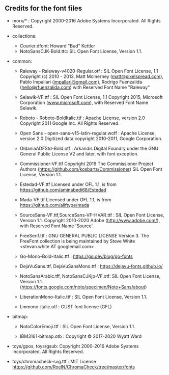 ## Credits for the font files

- morx/* : 
    Copyright 2000-2016 Adobe Systems Incorporated. All Rights Reserved.

- collections:
    - Courier.dfont: Howard "Bud" Kettler
    - NotoSansCJK-Bold.ttc: SIL Open Font License, Version 1.1.

- common:
    - Raleway - Raleway-v4020-Regular.otf : SIL Open Font License, 1.1
	Copyright (c) 2010 - 2013, Matt McInerney (matt@pixelspread.com), Pablo Impallari (impallari@gmail.com), Rodrigo Fuenzalida (hello@rfuenzalida.com) with Reserved Font Name "Raleway"

    - Selawik-VF.ttf : SIL Open Font License, 1.1 Copyright 2015, Microsoft Corporation (www.microsoft.com), with Reserved Font Name Selawik.

    - Roboto - Roboto-BoldItalic.ttf : Apache License, version 2.0
	Copyright 2011 Google Inc. All Rights Reserved.

    - Open Sans - open-sans-v15-latin-regular.woff : Apache License, version 2.0
	Digitized data copyright 2010-2011, Google Corporation.

    - OldaniaADFStd-Bold.otf : Arkandis Digital Foundry under the GNU General Public License V2 and later, with font exception.

    - Commissioner-VF.ttf
	Copyright 2019 The Commissioner Project Authors (https://github.com/kosbarts/Commissioner)
	SIL Open Font License, Version 1.1.

    - Estedad-VF.ttf
	Licensed under OFL 1.1, is from https://github.com/aminabedi68/Estedad
 
    - Mada-VF.ttf
	Licensed under OFL 1.1, is from https://github.com/aliftype/mada
 
    - SourceSans-VF.ttf,SourceSans-VF-HVAR.ttf : SIL Open Font License, Version 1.1. Copyright 2010-2020 Adobe (http://www.adobe.com/), with Reserved Font Name 'Source'.

    - FreeSerif.ttf : GNU GENERAL PUBLIC LICENSE  Version 3. The FreeFont collection is being maintained by Steve White <stevan.white AT googlemail.com>

    - Go-Mono-Bold-Italic.ttf : https://go.dev/blog/go-fonts

    - DejaVuSans.ttf, DejaVuSansMono.ttf : https://dejavu-fonts.github.io/

    - NotoSansArabic.tff, NotoSansCJKjp-VF.otf: SIL Open Font License, Version 1.1. (https://fonts.google.com/noto/specimen/Noto+Sans/about)

    - LiberationMono-Italic.ttf : SIL Open Font License, Version 1.1.

    - Lmmono-italic.otf : GUST font license (GFL)

- bitmap:
    - NotoColorEmoji.ttf : SIL Open Font License, Version 1.1.

    - IBM3161-bitmap.otb : Copyright © 2017-2020 Wyatt Ward
    
- toys/gpos, toys/gsub: Copyright 2000-2016 Adobe Systems Incorporated. All Rights Reserved.

- toys/chromacheck-svg.ttf : MIT License https://github.com/RoelN/ChromaCheck/tree/master/fonts
